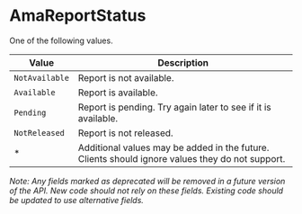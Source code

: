 # AmaReportStatus

One of the following values.

| Value | Description |
| - | - |
| `NotAvailable` | Report is not available. |
| `Available` | Report is available. |
| `Pending` | Report is pending. Try again later to see if it is available. |
| `NotReleased` | Report is not released. |
| * | Additional values may be added in the future. Clients should ignore values they do not support. |

*Note: Any fields marked as deprecated will be removed in a future version of the API. New code should not rely on these fields. Existing code should be updated to use alternative fields.*
